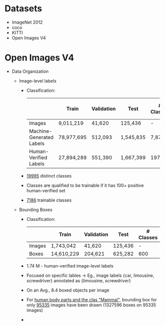 # Datasets

* ImageNet 2012
* coco
* KITTI
* Open Images V4

# Open Images V4

  * Data Organization
    * Image-level labels
         * Classification:

           |      | Train |	Validation |	Test |	# Classes 	| # Trainable Classes |
           |---        |---|---|---|---|----|
           | Images                   |	9,011,219| 	41,620 |	125,436| 	- |	- |
           | Machine-Generated Labels |	78,977,695 |	512,093 |	1,545,835 |	7,870 |	4,764 |
           | Human-Verified Labels |	27,894,289|551,390 |1,667,399 | 19794 | 7186|

         * [19995](https://storage.googleapis.com/openimages/2018_04/classes.txt) distinct classes
         * Classes are qualified to be trainable if it has 100+ positive human-verified set
         * [7186](https://storage.googleapis.com/openimages/2018_04/classes-trainable.txt) trainable classes

    * Bounding Boxes
         * Classification:

           || Train |	Validation |	Test |	# Classes |	
           |---                       |---|---|---|---|
           | Images |	1,743,042 |	41,620 |	125,436 |		- |	
           | Boxes |	14,610,229 |	204,621 |	625,282 |	600 |

         * 1.74 M - human-verified  image-level labels
         * Focused on specific lables -> Eg., image labels {car, limousine, screwdriver} annotated as {limousine, screwdriver}
         * On an Avg., 8.4 boxed objects per image
         * For [human body parts and the clas "Mammal"](https://storage.googleapis.com/openimages/2018_04/class-ids-human-body-parts-and-mammal.txt), bounding box for only [95335](https://storage.googleapis.com/openimages/2018_04/train/train-image-ids-with-human-parts-and-mammal-boxes.txt) images have been drawn (1327596 boxes on 95335     images)
         * 
